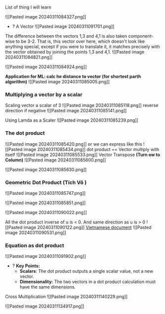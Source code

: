 List of thing I will learn

![[Pasted image 20240311084327.png]]


+ ? A Vector
![[Pasted image 20240311091701.png]]

The difference between the vectors 1,3 and 4,1 is also taken component-wise to be 3-2. That is, this vector over here, which doesn't look like anything special, except if you were to translate it, it matches precisely with the vector obtained by joining the points 1,3 and 4,1.
	![[Pasted image 20240311084821.png]]


![[Pasted image 20240311084924.png]]

**Application for ML: calc he distance to vector (for shortest parth algorithm)**
![[Pasted image 20240311085005.png]]


### Multiplying a vector by a scalar
Scaling vector a scalar of 3
![[Pasted image 20240311085118.png]]
reverse direction if negative
![[Pasted image 20240311085141.png]]

Using Lamda as a Scaler
![[Pasted image 20240311085239.png]]


### The dot product
![[Pasted image 20240311085420.png]]
or we can express like this
![[Pasted image 20240311085434.png]]
dot product == Vector multiply with itself
![[Pasted image 20240311085533.png]]
Vector Transpose **(Turn ow to Column)**
![[Pasted image 20240311085600.png]]

![[Pasted image 20240311085630.png]]


### Geometric Dot Product (Tích Vô )
![[Pasted image 20240311085747.png]]

![[Pasted image 20240311085851.png]]

![[Pasted image 20240311090022.png]]


All the dot product inverse of u is < 0. And same direction as u is > 0
![[Pasted image 20240311090122.png]]
[Vietnamese document](https://minhhn.com/lap-trinh/dot-product-tich-vo-huong-tinh-goc-giua-hai-vector/)
![[Pasted image 20240311090531.png]]

### Equation as dot product
![[Pasted image 20240311091902.png]]

+ ? **Key Points:**
	- **Scalars**: The dot product outputs a single scalar value, not a new vector.
	- **Dimensionality:** The two vectors in a dot product calculation must have the same dimensions.

Cross Multiplication
![[Pasted image 20240311140229.png]]

![[Pasted image 20240311134917.png]]



